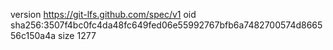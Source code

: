 version https://git-lfs.github.com/spec/v1
oid sha256:3507f4bc0fc4da48fc649fed06e55992767bfb6a7482700574d866556c150a4a
size 1277
